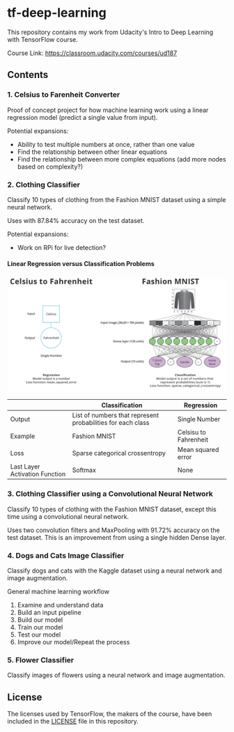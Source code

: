 # tf-deep-learning
This repository contains my work from Udacity's Intro to Deep Learning with TensorFlow course.  

Course Link: https://classroom.udacity.com/courses/ud187  


## Contents

### 1. Celsius to Farenheit Converter 
Proof of concept project for how machine learning work using a linear regression model (predict a single value from input).

Potential expansions: 
- Ability to test multiple numbers at once, rather than one value 
- Find the relationship between other linear equations
- Find the relationship between more complex equations (add more nodes based on complexity?)


### 2. Clothing Classifier  
Classify 10 types of clothing from the Fashion MNIST dataset using a simple neural network.  

Uses with 87.84% accuracy on the test dataset.

Potential expansions:
- Work on RPi for live detection?


#### Linear Regression versus Classification Problems

![](images/regression_v_classification.PNG)

| | Classification | Regression |
|-|----------------|------------|
|Output| List of numbers that represent probabilities for each class| Single Number|
|Example| Fashion MNIST | Celsisu to Fahrenheit|
|Loss | Sparse categorical crossentropy | Mean squared error|
|Last Layer Activation Function| Softmax | None |


### 3. Clothing Classifier using a Convolutional Neural Network
Classify 10 types of clothing with the Fashion MNIST dataset, except this time using a convolutional neural network.  

Uses two convolution filters and MaxPooling with 91.72% accuracy on the test dataset. This is an improvement from using a single hidden Dense layer.

### 4. Dogs and Cats Image Classifier
Classify dogs and cats with the Kaggle dataset using a neural network and image augmentation.

General machine learning workflow
1. Examine and understand data
2. Build an input pipeline
3. Build our model
4. Train our model
5. Test our model
6. Improve our model/Repeat the process

### 5. Flower Classifier
Classify images of flowers using a neural network and image augmentation.

## License

The licenses used by TensorFlow, the makers of the course, have been included in the [LICENSE](license) file in this repository. 
